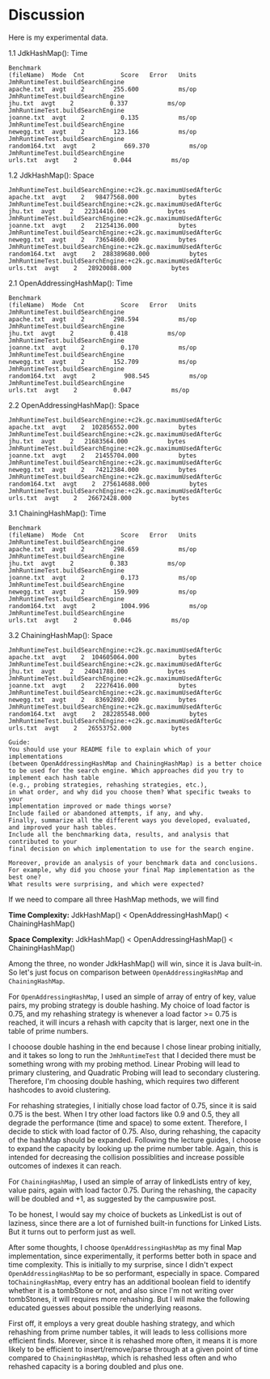 # Discussion

Here is my experimental data.

1.1 JdkHashMap(): Time
```
Benchmark                                                                 (fileName)  Mode  Cnt          Score   Error   Units
JmhRuntimeTest.buildSearchEngine                                          apache.txt  avgt    2        255.600           ms/op
JmhRuntimeTest.buildSearchEngine                                             jhu.txt  avgt    2          0.337           ms/op
JmhRuntimeTest.buildSearchEngine                                          joanne.txt  avgt    2          0.135           ms/op
JmhRuntimeTest.buildSearchEngine                                          newegg.txt  avgt    2        123.166           ms/op
JmhRuntimeTest.buildSearchEngine                                       random164.txt  avgt    2        669.370           ms/op
JmhRuntimeTest.buildSearchEngine                                            urls.txt  avgt    2          0.044           ms/op
```

1.2 JdkHashMap(): Space
```
JmhRuntimeTest.buildSearchEngine:+c2k.gc.maximumUsedAfterGc               apache.txt  avgt    2   98477568.000           bytes
JmhRuntimeTest.buildSearchEngine:+c2k.gc.maximumUsedAfterGc                  jhu.txt  avgt    2   22314416.000           bytes
JmhRuntimeTest.buildSearchEngine:+c2k.gc.maximumUsedAfterGc               joanne.txt  avgt    2   21254136.000           bytes
JmhRuntimeTest.buildSearchEngine:+c2k.gc.maximumUsedAfterGc               newegg.txt  avgt    2   73654860.000           bytes
JmhRuntimeTest.buildSearchEngine:+c2k.gc.maximumUsedAfterGc            random164.txt  avgt    2  288389680.000           bytes
JmhRuntimeTest.buildSearchEngine:+c2k.gc.maximumUsedAfterGc                 urls.txt  avgt    2   28920088.000           bytes
```

2.1 OpenAddressingHashMap(): Time
```
Benchmark                                                                 (fileName)  Mode  Cnt          Score   Error   Units
JmhRuntimeTest.buildSearchEngine                                          apache.txt  avgt    2        298.594           ms/op
JmhRuntimeTest.buildSearchEngine                                             jhu.txt  avgt    2          0.418           ms/op
JmhRuntimeTest.buildSearchEngine                                          joanne.txt  avgt    2          0.170           ms/op
JmhRuntimeTest.buildSearchEngine                                          newegg.txt  avgt    2        152.709           ms/op
JmhRuntimeTest.buildSearchEngine                                       random164.txt  avgt    2        908.545           ms/op
JmhRuntimeTest.buildSearchEngine                                            urls.txt  avgt    2          0.047           ms/op
```

2.2 OpenAddressingHashMap(): Space
```
JmhRuntimeTest.buildSearchEngine:+c2k.gc.maximumUsedAfterGc               apache.txt  avgt    2  102856552.000           bytes
JmhRuntimeTest.buildSearchEngine:+c2k.gc.maximumUsedAfterGc                  jhu.txt  avgt    2   21683564.000           bytes
JmhRuntimeTest.buildSearchEngine:+c2k.gc.maximumUsedAfterGc               joanne.txt  avgt    2   21455704.000           bytes
JmhRuntimeTest.buildSearchEngine:+c2k.gc.maximumUsedAfterGc               newegg.txt  avgt    2   74212384.000           bytes
JmhRuntimeTest.buildSearchEngine:+c2k.gc.maximumUsedAfterGc            random164.txt  avgt    2  275614688.000           bytes
JmhRuntimeTest.buildSearchEngine:+c2k.gc.maximumUsedAfterGc                 urls.txt  avgt    2   26672428.000           bytes
```

3.1 ChainingHashMap(): Time
```
Benchmark                                                                 (fileName)  Mode  Cnt          Score   Error   Units
JmhRuntimeTest.buildSearchEngine                                          apache.txt  avgt    2        298.659           ms/op
JmhRuntimeTest.buildSearchEngine                                             jhu.txt  avgt    2          0.383           ms/op
JmhRuntimeTest.buildSearchEngine                                          joanne.txt  avgt    2          0.173           ms/op
JmhRuntimeTest.buildSearchEngine                                          newegg.txt  avgt    2        159.909           ms/op
JmhRuntimeTest.buildSearchEngine                                       random164.txt  avgt    2       1004.996           ms/op
JmhRuntimeTest.buildSearchEngine                                            urls.txt  avgt    2          0.046           ms/op
```

3.2 ChainingHashMap(): Space
```
JmhRuntimeTest.buildSearchEngine:+c2k.gc.maximumUsedAfterGc               apache.txt  avgt    2  104605064.000           bytes
JmhRuntimeTest.buildSearchEngine:+c2k.gc.maximumUsedAfterGc                  jhu.txt  avgt    2   24041788.000           bytes
JmhRuntimeTest.buildSearchEngine:+c2k.gc.maximumUsedAfterGc               joanne.txt  avgt    2   22276416.000           bytes
JmhRuntimeTest.buildSearchEngine:+c2k.gc.maximumUsedAfterGc               newegg.txt  avgt    2   83692892.000           bytes
JmhRuntimeTest.buildSearchEngine:+c2k.gc.maximumUsedAfterGc            random164.txt  avgt    2  282285548.000           bytes
JmhRuntimeTest.buildSearchEngine:+c2k.gc.maximumUsedAfterGc                 urls.txt  avgt    2   26553752.000           bytes
```


```
Guide:
You should use your README file to explain which of your implementations 
(between OpenAddressingHashMap and ChainingHashMap) is a better choice 
to be used for the search engine. Which approaches did you try to implement each hash table 
(e.g., probing strategies, rehashing strategies, etc.),
in what order, and why did you choose them? What specific tweaks to your 
implementation improved or made things worse? 
Include failed or abandoned attempts, if any, and why.
Finally, summarize all the different ways you developed, evaluated, and improved your hash tables. 
Include all the benchmarking data, results, and analysis that contributed to your 
final decision on which implementation to use for the search engine.

Moreover, provide an analysis of your benchmark data and conclusions. 
For example, why did you choose your final Map implementation as the best one? 
What results were surprising, and which were expected?
```


If we need to compare all three HashMap methods, we will find

**Time Complexity:**
JdkHashMap() < OpenAddressingHashMap() < ChainingHashMap()

**Space Complexity:**
JdkHashMap() < OpenAddressingHashMap() < ChainingHashMap()

Among the three, no wonder JdkHashMap() will win, since
it is Java built-in. So let's just focus on
comparison between `OpenAddressingHashMap` and `ChainingHashMap`.

For `OpenAddressingHashMap`, I used an simple of array of
entry of key, value pairs, my probing strategy is
double hashing. My choice of load factor is 0.75, and my
rehashing strategy is whenever a load factor >= 0.75 
is reached, it will incurs a rehash with capcity that is larger,
next one in the table of prime numbers. 

I chooose double hashing in the end because I chose
linear probing initially, and it takes so long to run the
`JmhRuntimeTest` that I decided there must be something wrong
with my probing method. Linear Probing will lead to
primary clustering, and Quadratic Probing will lead to
secondary clustering. Therefore, I'm choosing double hashing,
which requires two different hashcodes to avoid clustering.

For rehashing strategies, I initially chose load factor of 0.75, 
since it is said 0.75 is the best. 
When I try other load factors like 0.9 and 0.5,
they all degrade the performance (time and space) to some extent. 
Therefore, I decide to stick with load factor of 0.75.
Also, during rehashing, the capacity of the hashMap should be
expanded. Following the lecture guides, I choose to expand
the capacity by looking up the prime number table.
Again, this is intended for decreasing the collision possiblities
and increase possible outcomes of indexes it can reach.

For `ChainingHashMap`, I used an simple of array of linkedLists
entry of key, value pairs, again with load factor 0.75.
During the rehashing, the capacity will be doubled and +1,
as suggested by the campuswire post.

To be honest, I would say my choice of buckets as LinkedList
is out of laziness, since there are a lot of furnished 
built-in functions for Linked Lists. But it turns out to perform
just as well.

After some thoughts, I choose `OpenAddressingHashMap` as
my final Map implementation, since experimentally, it performs
better both in space and time complexity. This is initially to my
surprise, since I didn't expect `OpenAddressingHashMap` to be so
performant, especially in space. Compared to`ChainingHashMap`,
every entry has an additional boolean field to identify
whether it is a tombStone or not, and also since I'm not
writing over tombStones, it will requires more rehashing.
But I will make the following educated guesses about possible
the underlying reasons.

First off, it employs a very great double hashing strategy,
and which rehashing from prime number tables, it will leads to
less collisions more efficient finds. Morever, since 
it is rehashed more often, it means it is more likely
to be efficient to insert/remove/parse through
at a given point of time compared to `ChainingHashMap`,
which is rehashed less often and who rehashed capacity
is a boring doubled and plus one.




